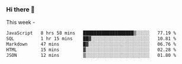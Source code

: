 ### Hi there 👋

This week - 
<!--START_SECTION:waka-->

```txt
JavaScript   8 hrs 58 mins   ███████████████████▒░░░░░   77.19 %
SQL          1 hr 15 mins    ██▓░░░░░░░░░░░░░░░░░░░░░░   10.81 %
Markdown     47 mins         █▓░░░░░░░░░░░░░░░░░░░░░░░   06.76 %
HTML         15 mins         ▓░░░░░░░░░░░░░░░░░░░░░░░░   02.28 %
JSON         12 mins         ▒░░░░░░░░░░░░░░░░░░░░░░░░   01.80 %
```

<!--END_SECTION:waka-->
<!--
**Boombag0607/Boombag0607** is a ✨ _special_ ✨ repository because its `README.md` (this file) appears on your GitHub profile.

Here are some ideas to get you started:

- 🔭 I’m currently working on ...
- 🌱 I’m currently learning ...
- 👯 I’m looking to collaborate on ...
- 🤔 I’m looking for help with ...
- 💬 Ask me about ...
- 📫 How to reach me: ...
- 😄 Pronouns: ...
- ⚡ Fun fact: ...
-->
